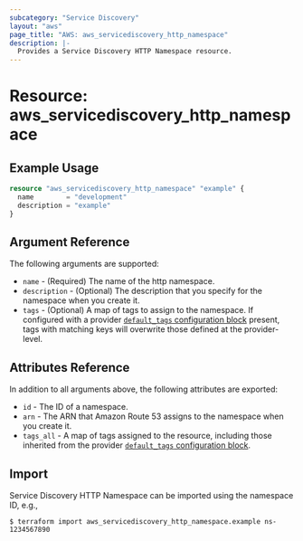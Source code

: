 ```yaml
---
subcategory: "Service Discovery"
layout: "aws"
page_title: "AWS: aws_servicediscovery_http_namespace"
description: |-
  Provides a Service Discovery HTTP Namespace resource.
---
```


# Resource: aws_servicediscovery_http_namespace


## Example Usage

```terraform
resource "aws_servicediscovery_http_namespace" "example" {
  name        = "development"
  description = "example"
}
```

## Argument Reference

The following arguments are supported:

* `name` - (Required) The name of the http namespace.
* `description` - (Optional) The description that you specify for the namespace when you create it.
* `tags` - (Optional) A map of tags to assign to the namespace. If configured with a provider [`default_tags` configuration block](/docs/providers/aws/index.html#default_tags-configuration-block) present, tags with matching keys will overwrite those defined at the provider-level.

## Attributes Reference

In addition to all arguments above, the following attributes are exported:

* `id` - The ID of a namespace.
* `arn` - The ARN that Amazon Route 53 assigns to the namespace when you create it.
* `tags_all` - A map of tags assigned to the resource, including those inherited from the provider [`default_tags` configuration block](/docs/providers/aws/index.html#default_tags-configuration-block).

## Import

Service Discovery HTTP Namespace can be imported using the namespace ID, e.g.,

```
$ terraform import aws_servicediscovery_http_namespace.example ns-1234567890
```
